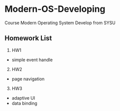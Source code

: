 # Modern-OS-Developing
Course Modern Operating System Develop from SYSU

## Homework List

1. HW1
  - simple event handle
2. HW2
  - page navigation
3. HW3
  - adaptive UI
  - data binding